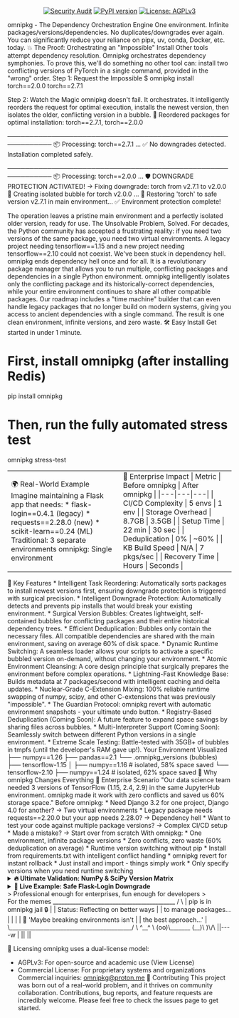 <p align="center">
<a href="https://github.com/1minds3t/omnipkg/actions/workflows/security_audit.yml"><img src="https://github.com/1minds3t/omnipkg/actions/workflows/security_audit.yml/badge.svg" alt="Security Audit"></a>
<a href="https://pypi.org/project/omnipkg/"><img src="https://img.shields.io/pypi/v/omnipkg.svg" alt="PyPI version"></a>
<a href="https://www.gnu.org/licenses/agpl-3.0"><img src="https://img.shields.io/badge/License-AGPLv3-red.svg" alt="License: AGPLv3"></a>
<a <img src="https://github.com/1minds3t/omnipkg/actions/workflows/test.yml/badge.svg" alt="Build Status"></a>
</p>
omnipkg - The Dependency Orchestration Engine
One environment. Infinite packages/versions/dependencies. No duplicates/downgrades ever again. You can significantly reduce your reliance on pipx, uv, conda, Docker, etc. today.
💥 The Proof: Orchestrating an "Impossible" Install
Other tools attempt dependency resolution. Omnipkg orchestrates dependency symphonies.
To prove this, we'll do something no other tool can: install two conflicting versions of PyTorch in a single command, provided in the "wrong" order.
Step 1: Request the Impossible
$ omnipkg install torch==2.0.0 torch==2.7.1

Step 2: Watch the Magic
omnipkg doesn't fail. It orchestrates. It intelligently reorders the request for optimal execution, installs the newest version, then isolates the older, conflicting version in a bubble.
🔄 Reordered packages for optimal installation: torch==2.7.1, torch==2.0.0

────────────────────────────────────────────────────────────
📦 Processing: torch==2.7.1
...
✅ No downgrades detected. Installation completed safely.

────────────────────────────────────────────────────────────
📦 Processing: torch==2.0.0
...
🛡️  DOWNGRADE PROTECTION ACTIVATED!
    -> Fixing downgrade: torch from v2.7.1 to v2.0.0
🫧 Creating isolated bubble for torch v2.0.0
    ...
    🔄 Restoring 'torch' to safe version v2.7.1 in main environment...
✅ Environment protection complete!

The operation leaves a pristine main environment and a perfectly isolated older version, ready for use.
The Unsolvable Problem, Solved.
For decades, the Python community has accepted a frustrating reality: if you need two versions of the same package, you need two virtual environments. A legacy project needing tensorflow==1.15 and a new project needing tensorflow==2.10 could not coexist. We've been stuck in dependency hell.
omnipkg ends dependency hell once and for all.
It is a revolutionary package manager that allows you to run multiple, conflicting packages and dependencies in a single Python environment. omnipkg intelligently isolates only the conflicting package and its historically-correct dependencies, while your entire environment continues to share all other compatible packages. Our roadmap includes a "time machine" builder that can even handle legacy packages that no longer build on modern systems, giving you access to ancient dependencies with a single command.
The result is one clean environment, infinite versions, and zero waste.
🛠️ Easy Install
Get started in under 1 minute.
# First, install omnipkg (after installing Redis)
pip install omnipkg

# Then, run the fully automated stress test
omnipkg stress-test

<table>
<tr>
<td width="50%">
🌍 Real-World Example
Imagine maintaining a Flask app that needs:
 * flask-login==0.4.1 (legacy)
 * requests==2.28.0 (new)
 * scikit-learn==0.24 (ML)
Traditional:
3 separate environments
omnipkg:
Single environment
</td>
<td width="50%">
🏢 Enterprise Impact
| Metric | Before omnipkg | After omnipkg |
|---|---|---|
| CI/CD Complexity | 5 envs | 1 env |
| Storage Overhead | 8.7GB | 3.5GB |
| Setup Time | 22 min | 30 sec |
| Deduplication | 0% | ~60% |
| KB Build Speed | N/A | 7 pkgs/sec |
| Recovery Time | Hours | Seconds |
</td>
</tr>
</table>
🧠 Key Features
 * Intelligent Task Reordering: Automatically sorts packages to install newest versions first, ensuring downgrade protection is triggered with surgical precision.
 * Intelligent Downgrade Protection: Automatically detects and prevents pip installs that would break your existing environment.
 * Surgical Version Bubbles: Creates lightweight, self-contained bubbles for conflicting packages and their entire historical dependency trees.
 * Efficient Deduplication: Bubbles only contain the necessary files. All compatible dependencies are shared with the main environment, saving on average 60% of disk space.
 * Dynamic Runtime Switching: A seamless loader allows your scripts to activate a specific bubbled version on-demand, without changing your environment.
 * Atomic Environment Cleansing: A core design principle that surgically prepares the environment before complex operations.
 * Lightning-Fast Knowledge Base: Builds metadata at 7 packages/second with intelligent caching and delta updates.
 * Nuclear-Grade C-Extension Mixing: 100% reliable runtime swapping of numpy, scipy, and other C-extensions that was previously "impossible".
 * The Guardian Protocol: omnipkg revert with automatic environment snapshots - your ultimate undo button.
 * Registry-Based Deduplication (Coming Soon): A future feature to expand space savings by sharing files across bubbles.
 * Multi-Interpreter Support (Coming Soon): Seamlessly switch between different Python versions in a single environment.
 * Extreme Scale Testing: Battle-tested with 35GB+ of bubbles in tmpfs (until the developer's RAM gave up!).
Your Environment Visualized
├── numpy==1.26
├── pandas==2.1
└── .omnipkg_versions (bubbles)
├── tensorflow-1.15
│   ├── numpy==1.16  # isolated, 58% space saved
└── tensorflow-2.10
├── numpy==1.24  # isolated, 62% space saved
🎯 Why omnipkg Changes Everything
🏢 Enterprise Scenario
"Our data science team needed 3 versions of TensorFlow (1.15, 2.4, 2.9) in the same JupyterHub environment. omnipkg made it work with zero conflicts and saved us 60% storage space."
Before omnipkg:
 * Need Django 3.2 for one project, Django 4.0 for another? → Two virtual environments
 * Legacy package needs requests==2.20.0 but your app needs 2.28.0? → Dependency hell
 * Want to test your code against multiple package versions? → Complex CI/CD setup
 * Made a mistake? → Start over from scratch
With omnipkg:
 * One environment, infinite package versions
 * Zero conflicts, zero waste (60% deduplication on average)
 * Runtime version switching without pip
 * Install from requirements.txt with intelligent conflict handling
 * omnipkg revert for instant rollback
 * Just install and import - things simply work
 * Only specify versions when you need runtime switching
<details>
<summary><strong>🔥 Ultimate Validation: NumPy & SciPy Version Matrix</strong></summary>
<br>
<p align="center"><strong>🚀 omnipkg Ultimate Validation Suite</strong></p>
<p align="left"><strong>🚀 PHASE 1: Clean Environment Preparation</strong></p>
...
Successfully installed numpy-1.26.4

🔬 Analyzing changes...

🛡️  PROTECTION ACTIVATED\!
\-\> Handling: numpy v2.3.2 → v1.26.4
🫧 Creating bubble for numpy v1.26.4
...
✅ Bubble created: 1407 files
📊 Space saved: 0.0%
🔄 Restoring numpy v2.3.2...

✅ Environment secured\!


<p align="left"><strong>🚀 PHASE 2: Multi-Version Bubble Creation</strong></p>
...
--- Creating numpy==1.24.3 bubble ---
🫧 Isolating numpy v1.24.3
    ✅ Bubble created: 1363 files

\--- Creating scipy==1.12.0 bubble ---
🫧 Isolating scipy v1.12.0
✅ Bubble created: 3551 files


<p align="left"><strong>🚀 PHASE 3: Runtime Validation</strong></p>
💥 NUMPY VERSION SWITCHING:

⚡ Activating numpy==1.24.3
✅ Version: 1.24.3
🔢 Array sum: 6

⚡ Activating numpy==1.26.4
✅ Version: 1.26.4
🔢 Array sum: 6

🔥 SCIPY EXTENSION VALIDATION:

🌋 Activating scipy==1.12.0
✅ Version: 1.12.0
♻️ Sparse matrix: 3 non-zeros

🌋 Activating scipy==1.16.1
✅ Version: 1.16.1
♻️ Sparse matrix: 3 non-zeros

🤯 COMBINATION TESTING:

🌀 Mix: numpy==1.24.3 + scipy==1.12.0
...
🧪 Compatibility: [1. 2. 3.]

🌀 Mix: numpy==1.26.4 + scipy==1.16.1
...
🧪 Compatibility: [1. 2. 3.]


<p align="center"><strong>🚀 VALIDATION SUCCESSFUL! 🎇</strong></p>
<p align="left"><strong>🚀 PHASE 4: Environment Restoration</strong></p>
   - Removing bubble: numpy-1.24.3
   - Removing bubble: numpy-1.26.4
   - Removing bubble: scipy-1.12.0

✅ Environment restored to initial state.


</details>
<details>
<summary><strong>🔬 Live Example: Safe Flask-Login Downgrade</strong></summary>
# Install conflicting flask-login version
$ omnipkg install flask-login==0.4.1

📸 Taking LIVE pre-installation snapshot...
    - Found 545 packages

🛡️  DOWNGRADE PROTECTION ACTIVATED!
-> Detected conflict: flask-login v0.6.3 → v0.4.1
🫧 Creating bubble for flask-login v0.4.1
    -> Strategy 1: pip dry-run...
    -> Strategy 2: PyPI API...
    ✅ Dependencies resolved via PyPI API
📦 Installing to temporary location...
🧹 Creating deduplicated bubble...
⚡️ Loading hash index from cache...
📈 Loaded 203,032 file hashes
⚠️  Native isolation: MarkupSafe
✅ Bubble created: 151 files copied, 188 deduplicated
📊 Space saved: 55.5%
🔄 Restoring flask-login v0.6.3...

✅ Environment secured!

# Verify final state
$ omnipkg info flask-login

📋 flask-login STATUS:
----------------------------------------
🎯 Active: 0.6.3 (protected)
🫧 Available: 0.4.1
📊 Space Saved: 55.5% (188 files deduplicated)
🔄 Switch: omnipkg activate flask-login==0.4.1

You now have both versions available without virtual environments or conflicts.
</details>
> Professional enough for enterprises, fun enough for developers
> 
<br>
For the memes
 ___________________________________________
/                                           \
|  pip is in omnipkg jail 🔒                |
|  Status: Reflecting on better ways        |
|         to manage packages...             |
|                                           |
|  💭 'Maybe breaking environments isn't    |
|     the best approach...'                 |
\___________________________________________/
        \   ^__^
         \  (oo)\_______
            (__)\       )\/\
                ||----w |
                ||     ||

📄 Licensing
omnipkg uses a dual-license model:
 * AGPLv3: For open-source and academic use (View License)
 * Commercial License: For proprietary systems and organizations
Commercial inquiries: omnipkg@proton.me
🤝 Contributing
This project was born out of a real-world problem, and it thrives on community collaboration. Contributions, bug reports, and feature requests are incredibly welcome. Please feel free to check the issues page to get started.

